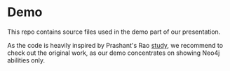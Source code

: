 # Demo

This repo contains source files used in the demo part of our presentation.

As the code is heavily inspired by Prashant's Rao [study](https://thedataquarry.com/posts/embedded-db-2/),
we recommend to check out the original work, as our demo concentrates on showing Neo4j abilities only.
